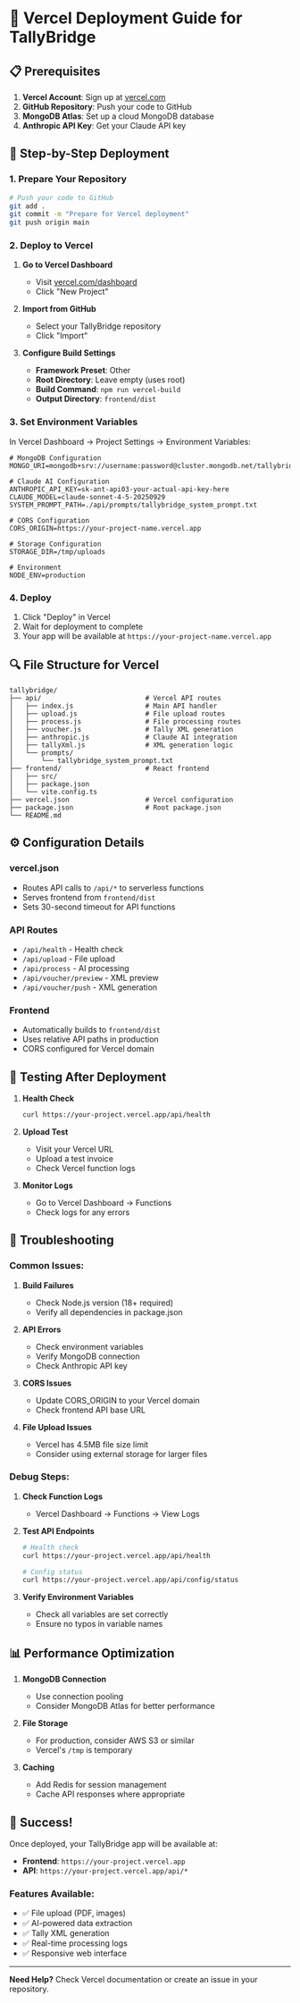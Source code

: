# 🚀 Vercel Deployment Guide for TallyBridge

## 📋 Prerequisites

1. **Vercel Account**: Sign up at [vercel.com](https://vercel.com)
2. **GitHub Repository**: Push your code to GitHub
3. **MongoDB Atlas**: Set up a cloud MongoDB database
4. **Anthropic API Key**: Get your Claude API key

## 🔧 Step-by-Step Deployment

### 1. **Prepare Your Repository**

```bash
# Push your code to GitHub
git add .
git commit -m "Prepare for Vercel deployment"
git push origin main
```

### 2. **Deploy to Vercel**

1. **Go to Vercel Dashboard**
   - Visit [vercel.com/dashboard](https://vercel.com/dashboard)
   - Click "New Project"

2. **Import from GitHub**
   - Select your TallyBridge repository
   - Click "Import"

3. **Configure Build Settings**
   - **Framework Preset**: Other
   - **Root Directory**: Leave empty (uses root)
   - **Build Command**: `npm run vercel-build`
   - **Output Directory**: `frontend/dist`

### 3. **Set Environment Variables**

In Vercel Dashboard → Project Settings → Environment Variables:

```env
# MongoDB Configuration
MONGO_URI=mongodb+srv://username:password@cluster.mongodb.net/tallybridge

# Claude AI Configuration
ANTHROPIC_API_KEY=sk-ant-api03-your-actual-api-key-here
CLAUDE_MODEL=claude-sonnet-4-5-20250929
SYSTEM_PROMPT_PATH=./api/prompts/tallybridge_system_prompt.txt

# CORS Configuration
CORS_ORIGIN=https://your-project-name.vercel.app

# Storage Configuration
STORAGE_DIR=/tmp/uploads

# Environment
NODE_ENV=production
```

### 4. **Deploy**

1. Click "Deploy" in Vercel
2. Wait for deployment to complete
3. Your app will be available at `https://your-project-name.vercel.app`

## 🔍 **File Structure for Vercel**

```
tallybridge/
├── api/                          # Vercel API routes
│   ├── index.js                  # Main API handler
│   ├── upload.js                 # File upload routes
│   ├── process.js                # File processing routes
│   ├── voucher.js                # Tally XML generation
│   ├── anthropic.js              # Claude AI integration
│   ├── tallyXml.js               # XML generation logic
│   └── prompts/
│       └── tallybridge_system_prompt.txt
├── frontend/                     # React frontend
│   ├── src/
│   ├── package.json
│   └── vite.config.ts
├── vercel.json                   # Vercel configuration
├── package.json                  # Root package.json
└── README.md
```

## ⚙️ **Configuration Details**

### **vercel.json**
- Routes API calls to `/api/*` to serverless functions
- Serves frontend from `frontend/dist`
- Sets 30-second timeout for API functions

### **API Routes**
- `/api/health` - Health check
- `/api/upload` - File upload
- `/api/process` - AI processing
- `/api/voucher/preview` - XML preview
- `/api/voucher/push` - XML generation

### **Frontend**
- Automatically builds to `frontend/dist`
- Uses relative API paths in production
- CORS configured for Vercel domain

## 🧪 **Testing After Deployment**

1. **Health Check**
   ```bash
   curl https://your-project.vercel.app/api/health
   ```

2. **Upload Test**
   - Visit your Vercel URL
   - Upload a test invoice
   - Check Vercel function logs

3. **Monitor Logs**
   - Go to Vercel Dashboard → Functions
   - Check logs for any errors

## 🔧 **Troubleshooting**

### **Common Issues:**

1. **Build Failures**
   - Check Node.js version (18+ required)
   - Verify all dependencies in package.json

2. **API Errors**
   - Check environment variables
   - Verify MongoDB connection
   - Check Anthropic API key

3. **CORS Issues**
   - Update CORS_ORIGIN to your Vercel domain
   - Check frontend API base URL

4. **File Upload Issues**
   - Vercel has 4.5MB file size limit
   - Consider using external storage for larger files

### **Debug Steps:**

1. **Check Function Logs**
   - Vercel Dashboard → Functions → View Logs

2. **Test API Endpoints**
   ```bash
   # Health check
   curl https://your-project.vercel.app/api/health
   
   # Config status
   curl https://your-project.vercel.app/api/config/status
   ```

3. **Verify Environment Variables**
   - Check all variables are set correctly
   - Ensure no typos in variable names

## 📊 **Performance Optimization**

1. **MongoDB Connection**
   - Use connection pooling
   - Consider MongoDB Atlas for better performance

2. **File Storage**
   - For production, consider AWS S3 or similar
   - Vercel's `/tmp` is temporary

3. **Caching**
   - Add Redis for session management
   - Cache API responses where appropriate

## 🎉 **Success!**

Once deployed, your TallyBridge app will be available at:
- **Frontend**: `https://your-project.vercel.app`
- **API**: `https://your-project.vercel.app/api/*`

### **Features Available:**
- ✅ File upload (PDF, images)
- ✅ AI-powered data extraction
- ✅ Tally XML generation
- ✅ Real-time processing logs
- ✅ Responsive web interface

---

**Need Help?** Check Vercel documentation or create an issue in your repository.
